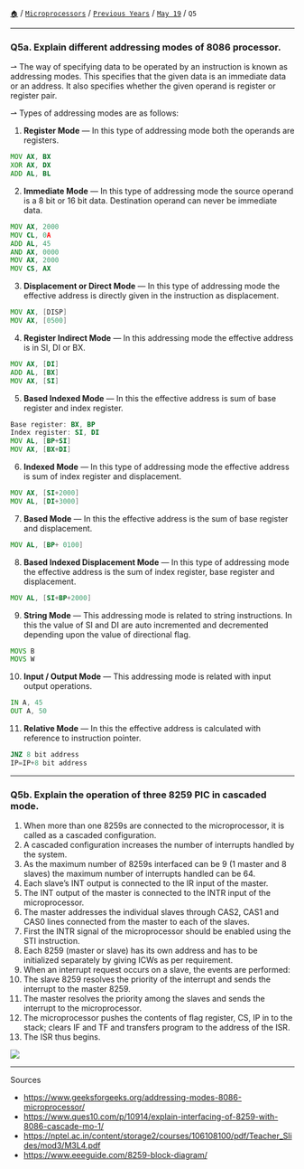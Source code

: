 [`🏠`](/) / [`Microprocessors`](/s/mp/) / [`Previous Years`](/s/mp/previous-years/) / [`May 19`](/s/mp/previous-years/may-19/) / `Q5`

<hr />

### Q5a. Explain different addressing modes of 8086 processor.

⇀ The way of specifying data to be operated by an instruction is known as addressing modes.
This specifies that the given data is an immediate data or an address.
It also specifies whether the given operand is register or register pair.

⇀ Types of addressing modes are as follows:

1. **Register Mode** — In this type of addressing mode both the operands are registers.

```asm
MOV AX, BX
XOR AX, DX
ADD AL, BL
```

2. **Immediate Mode** — In this type of addressing mode the source operand is a 8 bit or 16 bit data.
Destination operand can never be immediate data.

```asm
MOV AX, 2000
MOV CL, 0A
ADD AL, 45
AND AX, 0000
MOV AX, 2000
MOV CS, AX
```

3. **Displacement or Direct Mode** — In this type of addressing mode the effective address is
directly given in the instruction as displacement.

```asm
MOV AX, [DISP]
MOV AX, [0500]
```

4. **Register Indirect Mode** — In this addressing mode the effective address is in SI, DI or BX.

```asm
MOV AX, [DI]
ADD AL, [BX]
MOV AX, [SI]
```

5. **Based Indexed Mode** — In this the effective address is sum of base register and index register.

```asm
Base register: BX, BP
Index register: SI, DI
MOV AL, [BP+SI]
MOV AX, [BX+DI]
```

6. **Indexed Mode** — In this type of addressing mode the effective address is sum of
index register and displacement.

```asm
MOV AX, [SI+2000]
MOV AL, [DI+3000]
```

7. **Based Mode** — In this the effective address is the sum of base register and displacement.

```asm
MOV AL, [BP+ 0100]
```

8. **Based Indexed Displacement Mode** — In this type of addressing mode the effective address is
the sum of index register, base register and displacement.

```asm
MOV AL, [SI+BP+2000]
```

9. **String Mode** — This addressing mode is related to string instructions.
In this the value of SI and DI are auto incremented and decremented depending
upon the value of directional flag.

```asm
MOVS B
MOVS W
```

10. **Input / Output Mode** — This addressing mode is related with input output operations.

```asm
IN A, 45
OUT A, 50
```

11. **Relative Mode** — In this the effective address is calculated with reference to
instruction pointer.

```asm
JNZ 8 bit address
IP=IP+8 bit address
```

<hr />

### Q5b. Explain the operation of three 8259 PIC in cascaded mode.

1. When more than one 8259s are connected to the microprocessor, it is called as a cascaded configuration.
2. A cascaded configuration increases the number of interrupts handled by the system.
3. As the maximum number of 8259s interfaced can be 9 (1 master and 8 slaves) the maximum number of interrupts handled can be 64.
4. Each slave’s INT output is connected to the IR input of the master.
5. The INT output of the master is connected to the INTR input of the microprocessor.
6. The master addresses the individual slaves through CAS2, CAS1 and CAS0 lines connected from the master to each of the slaves.
7. First the INTR signal of the microprocessor should be enabled using the STI instruction.
8. Each 8259 (master or slave) has its own address and has to be initialized separately by giving ICWs as per requirement.
9. When an interrupt request occurs on a slave, the events are performed:
10. The slave 8259 resolves the priority of the interrupt and sends the interrupt to the master 8259.
11. The master resolves the priority among the slaves and sends the interrupt to the microprocessor.
12. The microprocessor pushes the contents of flag register, CS, IP in to the stack; clears IF and TF and transfers program to the address of the ISR.
13. The ISR thus begins.

![](https://i.imgur.com/mIhCjXR.jpg)

<hr />

Sources

* https://www.geeksforgeeks.org/addressing-modes-8086-microprocessor/
* https://www.ques10.com/p/10914/explain-interfacing-of-8259-with-8086-cascade-mo-1/
* https://nptel.ac.in/content/storage2/courses/106108100/pdf/Teacher_Slides/mod3/M3L4.pdf
* https://www.eeeguide.com/8259-block-diagram/
